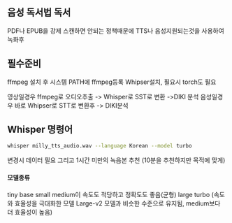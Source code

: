 
## 음성 독서법 독서
PDF나 EPUB을 강제 스캔하면 안되는 정책때문에
TTS나 음성지원되는것을 사용하여 
녹화후 

## 필수준비
ffmpeg 설치 후 시스템 PATH에 ffmpeg등록
Whipser설치, 필요시 torch도 필요

영상일경우 ffmpeg로 오디오추출 -> Whisper로 SST로 변환 ->DIKI 분석
음성일경우 바로 Whipser로 STT로 변환후 -> DIKI분석

## Whisper 명령어
```bash
whisper milly_tts_audio.wav --language Korean --model turbo
```
변경시 데이터 필요
그리고 1시간 미만의 녹음본 추천 (10분을 추천하지만 목적에 맞게)
#### 모델종류
tiny
base
small
medium이 속도도 적당하고 정확도도 좋음(균형)
large
turbo (속도와 효율성을 극대화한 모델 Large-v2 모델과 비슷한 수준으로 유지됨, medium보다 더 효율성이 높음)


